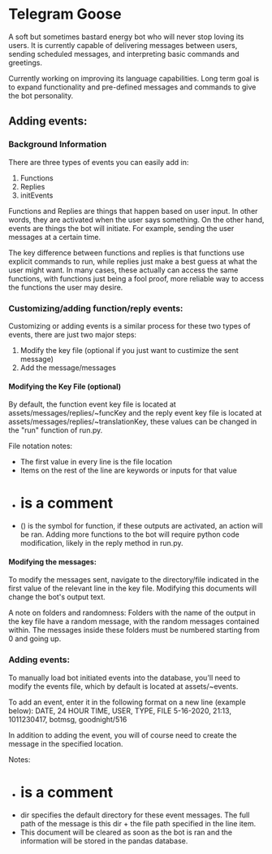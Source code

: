 # Telegram Goose
A soft but sometimes bastard energy bot who will never stop loving its users. It is currently capable of delivering messages between users, sending scheduled messages, and interpreting basic commands and greetings.

Currently working on improving its language capabilities. Long term goal is to expand functionality and pre-defined messages and commands to give the bot personality.

## Adding events:
### Background Information
There are three types of events you can easily add in:
1. Functions
2. Replies
3. initEvents

Functions and Replies are things that happen based on user input. In other words, they are activated when the user says something. On the other hand, events are things the bot will initiate. For example, sending the user messages at a certain time.

The key difference between functions and replies is that functions use explicit commands to run, while replies just make a best guess at what the user might want. In many cases, these actually can access the same functions, with functions just being a fool proof, more reliable way to access the functions the user may desire.

### Customizing/adding function/reply events:
Customizing or adding events is a similar process for these two types of events, there are just two major steps:
1. Modify the key file (optional if you just want to custimize the sent message)
2. Add the message/messages

#### Modifying the Key File (optional)
By default, the function event key file is located at assets/messages/replies/~funcKey and the reply event key file is located at assets/messages/replies/~translationKey, these values can be changed in the "run" function of run.py.

File notation notes:
* The first value in every line is the file location
* Items on the rest of the line are keywords or inputs for that value
* # is a comment
* () is the symbol for function, if these outputs are activated, an action will be ran. Adding more functions to the bot will require python code modification, likely in the reply method in run.py.

#### Modifying the messages:
To modify the messages sent, navigate to the directory/file indicated in the first value of the relevant line in the key file. Modifying this documents will change the bot's output text.

A note on folders and randomness:
Folders with the name of the output in the key file have a random message, with the random messages contained within. The messages inside these folders must be numbered starting from 0 and going up.


### Adding events:
To manually load bot initiated events into the database, you'll need to modify the events file, which by default is located at assets/~events.

To add an event, enter it in the following format on a new line (example below):
DATE, 24 HOUR TIME, USER, TYPE, FILE
5-16-2020, 21:13, 1011230417, botmsg, goodnight/516

In addition to adding the event, you will of course need to create the message in the specified location.

Notes:
* # is a comment
* dir specifies the default directory for these event messages. The full path of the message is this dir + the file path specified in the line item.
* This document will be cleared as soon as the bot is ran and the information will be stored in the pandas database.
